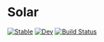 # Solar

[![Stable](https://img.shields.io/badge/docs-stable-blue.svg)](https://AleMorales.github.io/Solar.jl/stable)
[![Dev](https://img.shields.io/badge/docs-dev-blue.svg)](https://AleMorales.github.io/Solar.jl/dev)
[![Build Status](https://travis-ci.com/AleMorales/Solar.jl.svg?branch=master)](https://travis-ci.com/AleMorales/Solar.jl)
